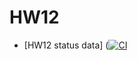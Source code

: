 # HW12

- [HW12 status data] ([![CI](https://github.com/RomanLukach/HW12/actions/workflows/Santa.yml/badge.svg)](https://github.com/RomanLukach/HW12/actions/workflows/Santa.yml)
